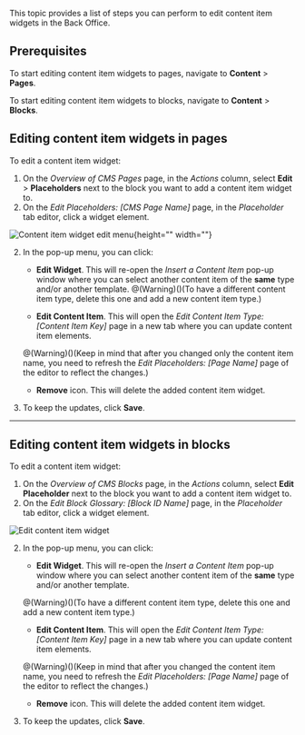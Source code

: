 This topic provides a list of steps you can perform to edit content item widgets in the Back Office.

## Prerequisites

To start editing content item widgets to pages, navigate to **Content** > **Pages**.

To start editing content item widgets to blocks, navigate to **Content** > **Blocks**.

## Editing content item widgets in pages 

To edit a content item widget:

1. On the *Overview of CMS Pages* page, in the *Actions* column, select **Edit** > **Placeholders** next to the block you want to add a content item widget to.
2. On the *Edit Placeholders: [CMS Page Name]* page, in the *Placeholder* tab editor, click a widget element.

![Content item widget edit menu](https://spryker.s3.eu-central-1.amazonaws.com/docs/User+Guides/Back+Office+User+Guides/Content+Management+System/Content+Item+Widgets/Editing+Content+Item+Widgets/content-item-widget-menu.png){height="" width=""}

2. In the pop-up menu, you can click:
    * **Edit Widget**. This will re-open the *Insert a Content Item* pop-up window where you can select another content item of the **same** type and/or another template.
    @(Warning)()(To have a different content item type, delete this one and add a new content item type.)

    * **Edit Content Item**. This will open the *Edit Content Item Type: [Content Item Key]* page in a new tab where you can update content item elements. 

    @(Warning)()(Keep in mind that after you changed only the content item name, you need to refresh the *Edit Placeholders: [Page Name]* page of the editor to reflect the changes.)

    * **Remove** icon. This will delete the added content item widget.
3.  To keep the updates, click **Save**.

***
## Editing content item widgets in blocks
To edit a content item widget:

1. On the *Overview of CMS Blocks* page, in the *Actions* column, select **Edit Placeholder** next to the block you want to add a content item widget to.
2. On the *Edit Block Glossary: [Block ID Name]* page, in the *Placeholder* tab editor, click a widget element.

![Edit content item widget](https://spryker.s3.eu-central-1.amazonaws.com/docs/User+Guides/Back+Office+User+Guides/Content+Management+System/Content+Item+Widgets/Editing+Content+Item+Widgets/content-item-widget-menu-block.png)

2. In the pop-up menu, you can click:
    * **Edit Widget**. This will re-open the *Insert a Content Item* pop-up window where you can select another content item of the **same** type and/or another template.

    @(Warning)()(To have a different content item type, delete this one and add a new content item type.)

    * **Edit Content Item**. This will open the *Edit Content Item Type: [Content Item Key]* page in a new tab where you can update content item elements. 

    @(Warning)()(Keep in mind that after you changed the content item name, you need to refresh the *Edit Placeholders: [Page Name]* page of the editor to reflect the changes.)

    * **Remove** icon. This will delete the added content item widget.
3.  To keep the updates, click **Save**.